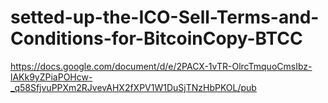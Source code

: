 # setted-up-the-ICO-Sell-Terms-and-Conditions-for-BitcoinCopy-BTCC
https://docs.google.com/document/d/e/2PACX-1vTR-OlrcTmquoCmsIbz-lAKk9yZPiaPOHcw-_q58SfjvuPPXm2RJvevAHX2fXPV1W1DuSjTNzHbPKOL/pub
